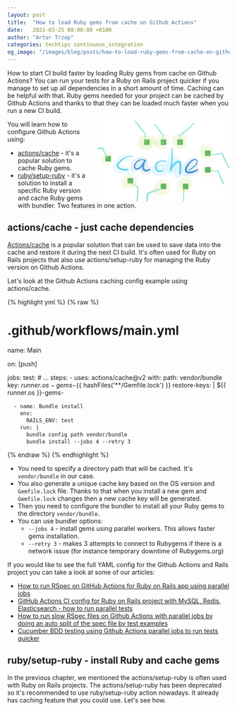 ```yaml
---
layout: post
title:  "How to load Ruby gems from cache on Github Actions"
date:   2021-03-25 08:00:00 +0100
author: "Artur Trzop"
categories: techtips continuous_integration
og_image: "/images/blog/posts/how-to-load-ruby-gems-from-cache-on-github-actions/cache.jpeg"
---
```


How to start CI build faster by loading Ruby gems from cache on Github Actions? You can run your tests for a Ruby on Rails project quicker if you manage to set up all dependencies in a short amount of time. Caching can be helpful with that. Ruby gems needed for your project can be cached by Github Actions and thanks to that they can be loaded much faster when you run a new CI build.

<img src="/images/blog/posts/how-to-load-ruby-gems-from-cache-on-github-actions/cache.jpeg" style="width:300px;margin-left: 15px;float:right;" alt="Buildkite, CI, RSpec, testing, Ruby" />

You will learn how to configure Github Actions using:

* [actions/cache](https://github.com/actions/cache) - it's a popular solution to cache Ruby gems.
* [ruby/setup-ruby](https://github.com/ruby/setup-ruby) - it's a solution to install a specific Ruby version and cache Ruby gems with bundler. Two features in one action.

## actions/cache - just cache dependencies

[Actions/cache](https://github.com/actions/cache) is a popular solution that can be used to save data into the cache and restore it during the next CI build. It's often used for Ruby on Rails projects that also use actions/setup-ruby for managing the Ruby version on Github Actions.

Let's look at the Github Actions caching config example using actions/cache.

{% highlight yml %}
{% raw %}
# .github/workflows/main.yml
name: Main

on: [push]

jobs:
  test:
    # ...
    steps:
      - uses: actions/cache@v2
        with:
          path: vendor/bundle
          key: ${{ runner.os }}-gems-${{ hashFiles('**/Gemfile.lock') }}
          restore-keys: |
            ${{ runner.os }}-gems-

      - name: Bundle install
        env:
          RAILS_ENV: test
        run: |
          bundle config path vendor/bundle
          bundle install --jobs 4 --retry 3
{% endraw %}
{% endhighlight %}

* You need to specify a directory path that will be cached. It's `vendor/bundle` in our case.
* You also generate a unique cache key based on the OS version and `Gemfile.lock` file. Thanks to that when you install a new gem and `Gemfile.lock` changes then a new cache key will be generated.
* Then you need to configure the bundler to install all your Ruby gems to the directory `vendor/bundle`.
* You can use bundler options:
  * `--jobs 4` - install gems using parallel workers. This allows faster gems installation.
  * `--retry 3` - makes 3 attempts to connect to Rubygems if there is a network issue (for instance temporary downtime of Rubygems.org)

If you would like to see the full YAML config for the Github Actions and Rails project you can take a look at some of our articles:

* [How to run RSpec on GitHub Actions for Ruby on Rails app using parallel jobs](/2019/how-to-run-rspec-on-github-actions-for-ruby-on-rails-app-using-parallel-jobs)
* [GitHub Actions CI config for Ruby on Rails project with MySQL, Redis, Elasticsearch - how to run parallel tests](/2019/github-actions-ci-config-for-ruby-on-rails-project-with-mysql-redis-elasticsearch-how-to-run-parallel-tests)
* [How to run slow RSpec files on Github Actions with parallel jobs by doing an auto split of the spec file by test examples](/2020/how-to-run-slow-rspec-files-on-github-actions-with-parallel-jobs-by-doing-an-auto-split-of-the-spec-file-by-test-examples)
* [Cucumber BDD testing using Github Actions parallel jobs to run tests quicker](/2021/cucumber-bdd-testing-using-github-actions-parallel-jobs-to-run-tests-quicker)

## ruby/setup-ruby - install Ruby and cache gems

In the previous chapter, we mentioned the actions/setup-ruby is often used with Ruby on Rails projects. The actions/setup-ruby has been deprecated so it's recommended to use ruby/setup-ruby action nowadays. It already has caching feature that you could use. Let's see how.



